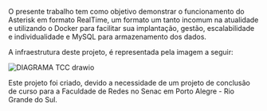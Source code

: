 O presente trabalho tem como objetivo demonstrar o funcionamento do Asterisk em formato RealTime, um formato um tanto incomum na atualidade e utilizando o Docker para facilitar sua implantação, gestão, escalabilidade e individualidade e MySQL para armazenamento dos dados.

A infraestrutura deste projeto, é representada pela imagem a seguir:

![DIAGRAMA TCC drawio](https://github.com/filipeseniw/Asterisk-Realtime/assets/55508670/52618b7c-2842-425d-9bb3-4fddec2d0e96)


Este projeto foi criado, devido a necessidade de um projeto de conclusão de curso para a Faculdade de Redes no Senac em Porto Alegre - Rio Grande do Sul.
